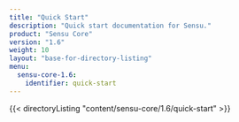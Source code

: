 ```yaml
---
title: "Quick Start"
description: "Quick start documentation for Sensu."
product: "Sensu Core"
version: "1.6"
weight: 10
layout: "base-for-directory-listing"
menu:
  sensu-core-1.6:
    identifier: quick-start
---
```


{{< directoryListing "content/sensu-core/1.6/quick-start" >}}
